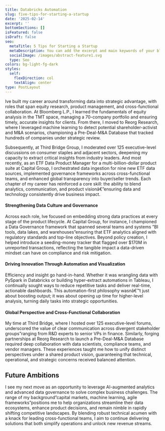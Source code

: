```yaml
---
title: Databricks Automation
slug: five-tips-for-starting-a-startup
date: '2025-02-14'
excerpt: ''
bottomSections: []
isFeatured: false
isDraft: false
seo:
  metaTitle: 5 Tips for Starting a Startup
  metaDescription: You can add the excerpt and main keywords of your blog post here.
  socialImage: /images/abstract-feature1.svg
  type: Seo
colors: bg-light-fg-dark
styles:
  self:
    flexDirection: col
    textAlign: center
type: PostLayout
---
```

Ive built my career around transforming data into strategic advantage, with roles that span equity research, product management, and cross-functional collaboration. At Bloomberg L.P., I learned the fundamentals of equity analysis in the TMT space, managing a 70-company portfolio and ensuring timely, accurate insights for clients. From there, I moved to Reorg Research, where I leveraged machine learning to detect potential shareholder-activist and M\&A scenarios, championing a Pre-Deal-M\&A Database that tracked hundreds of companies under strategic review.

Subsequently, at Third Bridge Group, I moderated over 125 executive-level discussions on consumer staples and adjacent sectors, deepening my capacity to extract critical insights from industry leaders. And most recently, as an ETF Data Product Manager for a multi-billion-dollar product suite at Capital Group, I orchestrated data ingestion for nine new ETF data sources, implemented governance frameworks across cross-functional teams, and enhanced global transparency into buyer/seller trends. Each chapter of my career has reinforced a core skill: the ability to blend analytics, communication, and product visionâ€”ensuring data and technology consistently drive business impact.

#### Strengthening Data Culture and Governance

Across each role, Ive focused on embedding strong data practices at every stage of the product lifecycle. At Capital Group, for instance, I championed a Data Governance framework that spanned several teams and systems ”BI tools, data lakes, and warehouses”ensuring that ETF analytics aligned with regulatory standards and top-line objectives. Beyond policy creation, I helped introduce a seeding-money tracker that flagged over $170M in unreported transactions, reflecting the tangible impact a data-driven mindset can have on compliance and risk mitigation.

#### Driving Innovation Through Automation and Visualization

Efficiency and insight go hand-in-hand. Whether it was wrangling data with PySpark in Databricks or building hyper-extract automations in Tableau, I continually sought ways to reduce repetitive tasks and deliver real-time, actionable dashboards. This automation-first philosophy wasnâ€™t just about boosting output; it was about opening up time for higher-level analysis, turning daily tasks into strategic opportunities.

#### Global Perspective and Cross-Functional Collaboration

My time at Third Bridge, where I hosted over 125 executive-level forums, underscored the value of clear communication across divergent stakeholder groups”ranging from R\&D experts to senior VPs in finance. Similarly, forging partnerships at Reorg Research to launch a Pre-Deal-M\&A Database required deep collaboration with data scientists, compliance teams, and vendor managers. These experiences taught me how to unify distinct perspectives under a shared product vision, guaranteeing that technical, operational, and strategic concerns received balanced attention.

## Future Ambitions

I see my next move as an opportunity to leverage AI-augmented analytics and advanced data governance to solve complex business challenges. The range of my background”capital markets, machine learning, agile frameworks”positions me to help organizations streamline their data ecosystems, enhance product decisions, and remain nimble in rapidly shifting competitive landscapes. By blending robust technical acumen with a knack for leading cross-functional teams, I aim to continue delivering solutions that both simplify operations and unlock new revenue streams.
